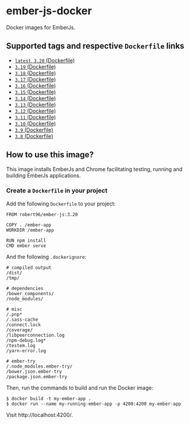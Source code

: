 # ember-js-docker

Docker images for EmberJs.

## Supported tags and respective `Dockerfile` links

* [`latest`, `3.20` (Dockerfile)](https://github.com/Robert-96/ember-js-docker/blob/master/latest/Dockerfile)
* [`3.19` (Dockerfile)](https://github.com/Robert-96/ember-js-docker/blob/version/latest/Dockerfile)
* [`3.18` (Dockerfile)](https://github.com/Robert-96/ember-js-docker/blob/version/latest/Dockerfile)
* [`3.17` (Dockerfile)](https://github.com/Robert-96/ember-js-docker/blob/version/latest/Dockerfile)
* [`3.16` (Dockerfile)](https://github.com/Robert-96/ember-js-docker/blob/version/latest/Dockerfile)
* [`3.15` (Dockerfile)](https://github.com/Robert-96/ember-js-docker/blob/version/latest/Dockerfile)
* [`3.14` (Dockerfile)](https://github.com/Robert-96/ember-js-docker/blob/version/latest/Dockerfile)
* [`3.13` (Dockerfile)](https://github.com/Robert-96/ember-js-docker/blob/version/latest/Dockerfile)
* [`3.12` (Dockerfile)](https://github.com/Robert-96/ember-js-docker/blob/version/latest/Dockerfile)
* [`3.11` (Dockerfile)](https://github.com/Robert-96/ember-js-docker/blob/version/latest/Dockerfile)
* [`3.10` (Dockerfile)](https://github.com/Robert-96/ember-js-docker/blob/version/latest/Dockerfile)
* [`3.9` (Dockerfile)](https://github.com/Robert-96/ember-js-docker/blob/version/latest/Dockerfile)
* [`3.8` (Dockerfile)](https://github.com/Robert-96/ember-js-docker/blob/version/latest/Dockerfile)

## How to use this image?

This image installs EmberJs and Chrome facilitating testing, running and building EmberJs applications.

### Create a `Dockerfile` in your project

Add the following `Dockerfile` to your project:

```
FROM robert96/ember-js:3.20

COPY . /ember-app
WORKDIR /ember-app

RUN npm install
CMD ember serve
```

And the following `.dockerignore`:

```
# compiled output
/dist/
/tmp/

# dependencies
/bower_components/
/node_modules/

# misc
/.pnp*
/.sass-cache
/connect.lock
/coverage/
/libpeerconnection.log
/npm-debug.log*
/testem.log
/yarn-error.log

# ember-try
/.node_modules.ember-try/
/bower.json.ember-try
/package.json.ember-try
```

Then, run the commands to build and run the Docker image:

```
$ docker build -t my-ember-app .
$ docker run --name my-running-ember-app -p 4200:4200 my-ember-app
```

Visit http://localhost:4200/.
